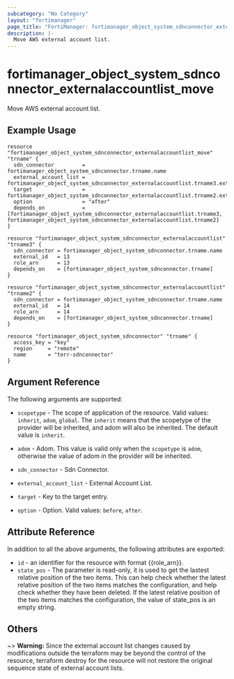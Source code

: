 ```yaml
---
subcategory: "No Category"
layout: "fortimanager"
page_title: "FortiManager: fortimanager_object_system_sdnconnector_externalaccountlist_move"
description: |-
  Move AWS external account list.
---
```


# fortimanager_object_system_sdnconnector_externalaccountlist_move
Move AWS external account list.

## Example Usage

```hcl
resource "fortimanager_object_system_sdnconnector_externalaccountlist_move" "trname" {
  sdn_connector         = fortimanager_object_system_sdnconnector.trname.name
  external_account_list = fortimanager_object_system_sdnconnector_externalaccountlist.trname3.external_id
  target                = fortimanager_object_system_sdnconnector_externalaccountlist.trname2.external_id
  option                = "after"
  depends_on            = [fortimanager_object_system_sdnconnector_externalaccountlist.trname3, fortimanager_object_system_sdnconnector_externalaccountlist.trname2]
}

resource "fortimanager_object_system_sdnconnector_externalaccountlist" "trname3" {
  sdn_connector = fortimanager_object_system_sdnconnector.trname.name
  external_id   = 13
  role_arn      = 13
  depends_on    = [fortimanager_object_system_sdnconnector.trname]
}

resource "fortimanager_object_system_sdnconnector_externalaccountlist" "trname2" {
  sdn_connector = fortimanager_object_system_sdnconnector.trname.name
  external_id   = 14
  role_arn      = 14
  depends_on    = [fortimanager_object_system_sdnconnector.trname]
}

resource "fortimanager_object_system_sdnconnector" "trname" {
  access_key = "key"
  region     = "remote"
  name       = "terr-sdnconnector"
}
```

## Argument Reference


The following arguments are supported:

* `scopetype` - The scope of application of the resource. Valid values: `inherit`, `adom`, `global`. The `inherit` means that the scopetype of the provider will be inherited, and adom will also be inherited. The default value is `inherit`.
* `adom` - Adom. This value is valid only when the `scopetype` is `adom`, otherwise the value of adom in the provider will be inherited.
* `sdn_connector` - Sdn Connector.
* `external_account_list` - External Account List.

* `target` - Key to the target entry.
* `option` - Option. Valid values: `before`, `after`.


## Attribute Reference

In addition to all the above arguments, the following attributes are exported:
* `id` - an identifier for the resource with format {{role_arn}}.
* `state_pos` - The parameter is read-only, it is used to get the lastest relative position of the two items. This can help check whether the latest relative position of the two items matches the configuration, and help check whether they have been deleted. If the latest relative position of the two items matches the configuration, the value of state_pos is an empty string.

## Others

~> **Warning:** Since the external account list changes caused by modifications outside the terraform may be beyond the control of the resource, terraform destroy for the resource will not restore the original sequence state of external account lists.
